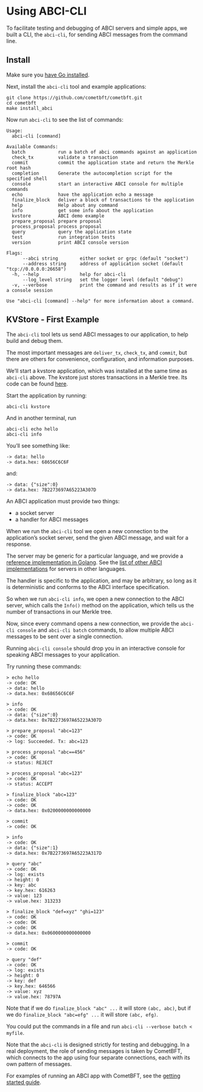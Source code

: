 # Using ABCI-CLI

To facilitate testing and debugging of ABCI servers and simple apps, we built a CLI, the  `abci-cli`, for sending ABCI messages from the command line.

## Install

Make sure you  [have Go installed](https://golang.org/doc/install).

Next, install the  `abci-cli`  tool and example applications:

```
git clone https://github.com/cometbft/cometbft.git
cd cometbft
make install_abci

```

Now run  `abci-cli`  to see the list of commands:

```
Usage:
  abci-cli [command]

Available Commands:
  batch            run a batch of abci commands against an application
  check_tx         validate a transaction
  commit           commit the application state and return the Merkle root hash
  completion       Generate the autocompletion script for the specified shell
  console          start an interactive ABCI console for multiple commands
  echo             have the application echo a message
  finalize_block   deliver a block of transactions to the application
  help             Help about any command
  info             get some info about the application
  kvstore          ABCI demo example
  prepare_proposal prepare proposal
  process_proposal process proposal
  query            query the application state
  test             run integration tests
  version          print ABCI console version

Flags:
      --abci string        either socket or grpc (default "socket")
      --address string     address of application socket (default "tcp://0.0.0.0:26658")
  -h, --help               help for abci-cli
      --log_level string   set the logger level (default "debug")
  -v, --verbose            print the command and results as if it were a console session

Use "abci-cli [command] --help" for more information about a command.

```

## KVStore - First Example

The  `abci-cli`  tool lets us send ABCI messages to our application, to help build and debug them.

The most important messages are  `deliver_tx`,  `check_tx`, and  `commit`, but there are others for convenience, configuration, and information purposes.

We’ll start a kvstore application, which was installed at the same time as  `abci-cli`  above. The kvstore just stores transactions in a Merkle tree. Its code can be found  [here](https://github.com/cometbft/cometbft/blob/v0.38.x/abci/example/kvstore/kvstore.go).

Start the application by running:

```
abci-cli kvstore

```

And in another terminal, run

```
abci-cli echo hello
abci-cli info

```

You’ll see something like:

```
-> data: hello
-> data.hex: 68656C6C6F

```

and:

```
-> data: {"size":0}
-> data.hex: 7B2273697A65223A307D

```

An ABCI application must provide two things:

-   a socket server
-   a handler for ABCI messages

When we run the  `abci-cli`  tool we open a new connection to the application’s socket server, send the given ABCI message, and wait for a response.

The server may be generic for a particular language, and we provide a  [reference implementation in Golang](https://github.com/cometbft/cometbft/tree/v0.38.x/abci/server). See the  [list of other ABCI implementations](https://github.com/tendermint/awesome#ecosystem)  for servers in other languages.

The handler is specific to the application, and may be arbitrary, so long as it is deterministic and conforms to the ABCI interface specification.

So when we run  `abci-cli info`, we open a new connection to the ABCI server, which calls the  `Info()`  method on the application, which tells us the number of transactions in our Merkle tree.

Now, since every command opens a new connection, we provide the  `abci-cli console`  and  `abci-cli batch`  commands, to allow multiple ABCI messages to be sent over a single connection.

Running  `abci-cli console`  should drop you in an interactive console for speaking ABCI messages to your application.

Try running these commands:

```
> echo hello
-> code: OK
-> data: hello
-> data.hex: 0x68656C6C6F

> info
-> code: OK
-> data: {"size":0}
-> data.hex: 0x7B2273697A65223A307D

> prepare_proposal "abc=123"
-> code: OK
-> log: Succeeded. Tx: abc=123

> process_proposal "abc==456"
-> code: OK
-> status: REJECT

> process_proposal "abc=123"
-> code: OK
-> status: ACCEPT

> finalize_block "abc=123"
-> code: OK
-> code: OK
-> data.hex: 0x0200000000000000

> commit
-> code: OK

> info
-> code: OK
-> data: {"size":1}
-> data.hex: 0x7B2273697A65223A317D

> query "abc"
-> code: OK
-> log: exists
-> height: 0
-> key: abc
-> key.hex: 616263
-> value: 123
-> value.hex: 313233

> finalize_block "def=xyz" "ghi=123"
-> code: OK
-> code: OK
-> code: OK
-> data.hex: 0x0600000000000000

> commit
-> code: OK

> query "def"
-> code: OK
-> log: exists
-> height: 0
-> key: def
-> key.hex: 646566
-> value: xyz
-> value.hex: 78797A

```

Note that if we do  `finalize_block "abc" ...`  it will store  `(abc, abc)`, but if we do  `finalize_block "abc=efg" ...`  it will store  `(abc, efg)`.

You could put the commands in a file and run  `abci-cli --verbose batch < myfile`.

Note that the  `abci-cli`  is designed strictly for testing and debugging. In a real deployment, the role of sending messages is taken by CometBFT, which connects to the app using four separate connections, each with its own pattern of messages.

For examples of running an ABCI app with CometBFT, see the  [getting started guide](https://docs.cometbft.com/v0.38/app-dev/getting-started).